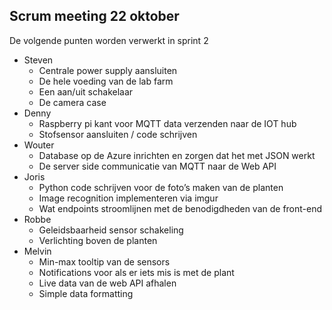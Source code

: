 ## Scrum meeting 22 oktober

De volgende punten worden verwerkt in sprint 2


- Steven
    - Centrale power supply aansluiten
    - De hele voeding van de lab farm
    - Een aan/uit schakelaar
    - De camera case
- Denny
    - Raspberry pi kant voor MQTT data verzenden naar de IOT hub
    - Stofsensor aansluiten / code schrijven
- Wouter
    - Database op de Azure inrichten en zorgen dat het met JSON werkt
    - De server side communicatie van MQTT naar de Web API
- Joris
    - Python code schrijven voor de foto’s maken van de planten
    - Image recognition implementeren via imgur
    - Wat endpoints stroomlijnen met de benodigdheden van de front-end
- Robbe
    - Geleidsbaarheid sensor schakeling
    - Verlichting boven de planten
- Melvin
    - Min-max tooltip van de sensors
    - Notifications voor als er iets mis is met de plant
    - Live data van de web API afhalen
    - Simple data formatting
